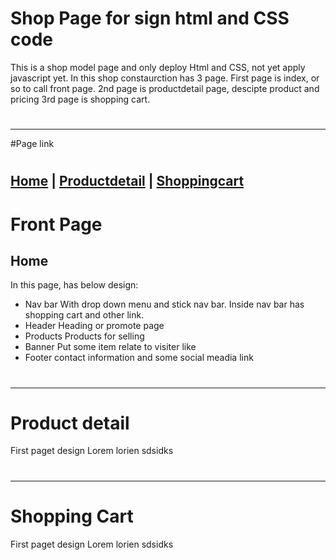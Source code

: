 # Shop Page for sign html and CSS code
This is a shop model page and only deploy Html and CSS, not yet apply javascript yet.
In this shop constaurction has 3 page. 
First page is index, or so to call front page.
2nd page is productdetail page, descipte product and pricing
3rd page is shopping cart.
#
---
#Page link
#
[Home](#https://ofiscarlett.github.io/ColthesShopDesign) | [Productdetail](#productdetail) | [Shoppingcart](#shoppingcart)
---
# Front Page
## Home
In this page, has below design:
- Nav bar
  With drop down menu and stick nav bar. Inside nav bar has shopping cart and other link.
- Header
  Heading or promote page 
- Products
  Products for selling
- Banner
  Put some item relate to visiter like
- Footer
  contact information and some social meadia link

#
---
# Product detail
First paget design 
Lorem lorien sdsidks 
#
---
# Shopping Cart
First paget design 
Lorem lorien sdsidks 
#
